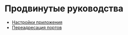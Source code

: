 # Продвинутые руководства

- [Настройки приложения](./application-configuration.md)
- [Переадресация портов](./actors.md)
